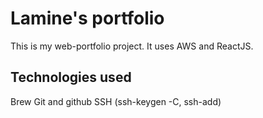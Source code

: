 # Lamine's portfolio

This is my web-portfolio project. 
It uses AWS and ReactJS. 

## Technologies used

Brew
Git and github
SSH (ssh-keygen -C, ssh-add)
